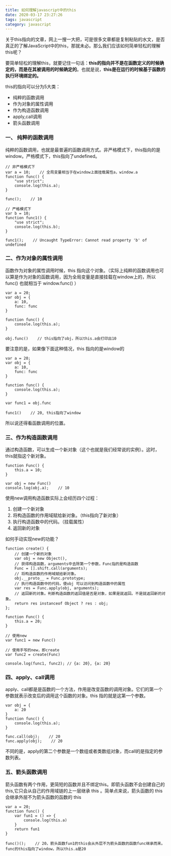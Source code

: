 ```yaml
---
title: 如何理解javascript中的this
date: 2020-03-17 23:27:26
tags: javascript
category: javascript
---
```


关于this指向的文章，网上一搜一大把，可是很多文章都是复制粘贴的水文，是否真正的了解JavaScript中的this，那就未必。那么我们应该如何简单轻松的理解this呢？

要简单轻松的理解this，就要记住一句话：**this的指向并不是在函数定义的时候确定的，而是在其被调用的时候确定的**。也就是说，**this是在运行的时候基于函数的执行环境绑定的。**

this的指向可以分为5大类：

- 纯粹的函数调用
- 作为对象的属性调用
- 作为构造函数调用
- apply,call调用
- 箭头函数调用

### 一、 纯粹的函数调用

 纯粹的函数调用，也就是最普遍的函数调用方式。非严格模式下，this指向的是window。严格模式下，this指向了undefined。

```
// 非严格模式下
var a = 10;    // 全局变量相当于在window上面挂载属性a，window.a
function func() {
    "use strict";
    console.log(this.a);
}

func();    // 10

// 严格模式下
var b = 10;
function func1() {
    "use strict";
    console.log(this.b);
}

func1();    // Uncaught TypeError: Cannot read property 'b' of undefined
```

### 二、作为对象的属性调用

函数作为对象的属性调用时候，this 指向这个对象。（实际上纯粹的函数调用也可以算是作为对象的函数调用，因为全局变量是直接挂载在window上的，所以 func() 也就相当于 window.func() ）

```
var a = 20;
var obj = {
    a: 10,
    func: func
}

function func() {
    console.log(this.a);
}

obj.func()    // this指向了obj，所以this.a会打印出10
```

要注意的是，如果像下面这种情况，this 指向的是window的

```
var a = 20;
var obj = {
    a: 10,
    func: func
}

function func() {
    console.log(this.a);
}

var func1 = obj.func

func1()    // 20, this指向了window
```

所以说还得看函数调用的位置。

### 三、作为构造函数调用

通过构造函数，可以生成一个新对象（这个也就是我们经常说的实例）。这时，this就指这个新对象。

```
function Func() {
    this.a = 10;
}

var obj = new Func()
console.log(obj.a);    // 10
```

使用new调用构造函数实际上会经历四个过程：

1.  创建一个新对象
2. 将构造函数的作用域赋给新对象。（this指向了新对象）
3. 执行构造函数中的代码。（挂载属性）
4. 返回新的对象

如何手动实现new的功能？

```
function create() {
    // 创建一个新的对象
    var obj = new Object(),
    // 获得构造函数，arguments中去除第一个参数，Func指的是构造函数
    Func = [].shift.call(arguments);
    // 将构造函数的作用域赋给新对象。
    obj.__proto__ = Func.prototype;
    // 执行构造函数中的代码，使obj 可以访问到构造函数中的属性
    var res = Func.apply(obj, arguments);
    // 返回新的对象。判断构造函数的返回值是否是对象，如果是就返回。不是就返回新的对象。
    return res instanceof Object ? res : obj;
};

function Func() {
    this.a = 20;
}

// 使用new
var func1 = new Func()
                        
// 使用手写的new，即create
var func2 = create(Func)

console.log(func1, func2); // {a: 20}, {a: 20}
```

### 四、apply、call调用

apply、call都是是函数的一个方法，作用是改变函数的调用对象。它们的第一个参数就表示改变后的调用这个函数的对象。this 指的就是这第一个参数。

```
var obj = {
    a: 20
}
function func() {
    console.log(this.a);
}

func.call(obj);    // 20
func.apply(obj);    // 20
```

不同的是，apply的第二个参数是一个数组或者类数组对象，而call的是指定的参数列表。

### 五、箭头函数调用

箭头函数有两个作用，更简短的函数并且不绑定this。即箭头函数不会创建自己的this,它只会从自己的作用域链的上一层继承 this 。简单点来说，箭头函数的 this 会继承外层不为箭头函数的函数的 this

```
var a = 20;
function func() {
    var fun1 = () => {
        console.log(this.a)
    }
    return fun1
}

func()();    // 20，箭头函数fun1的this会从外层不为箭头函数的函数func继承而来。func的this指向了window，所以this.a是20
```
